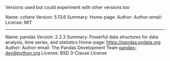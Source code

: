 Versions used but could experiment with other versions too

Name: cohere
Version: 5.13.6
Summary:
Home-page:
Author:
Author-email:
License: MIT

-------------------------------------

Name: pandas
Version: 2.2.3
Summary: Powerful data structures for data analysis, time series, and statistics
Home-page: https://pandas.pydata.org
Author:
Author-email: The Pandas Development Team <pandas-dev@python.org>
License: BSD 3-Clause License
